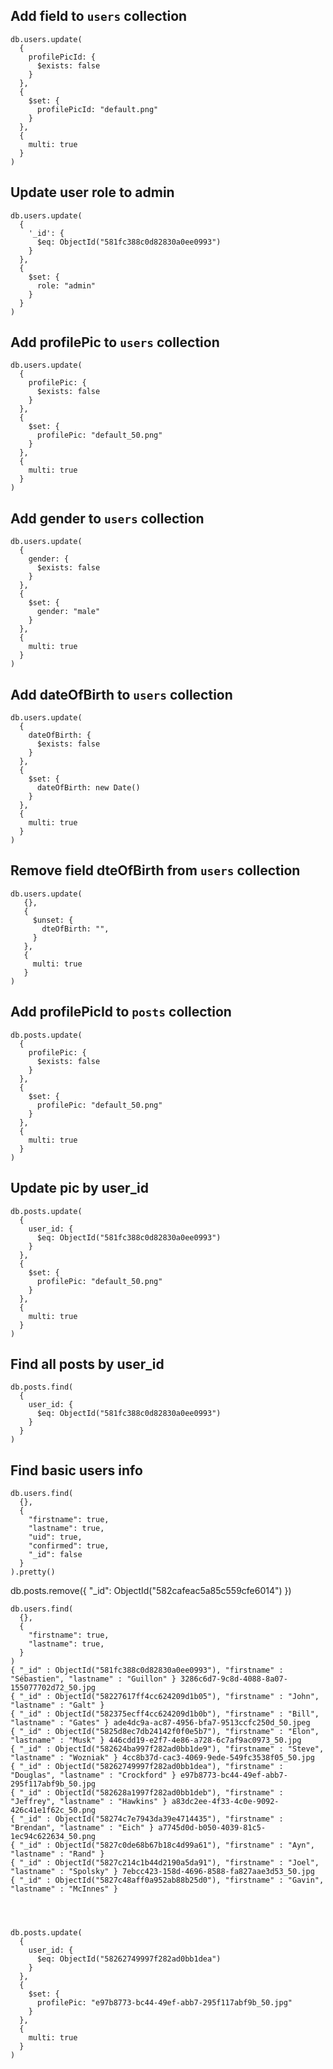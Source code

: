 

## Add field to `users` collection

    db.users.update(
      {
        profilePicId: {
          $exists: false
        }
      },
      {
        $set: {
          profilePicId: "default.png"
        }
      },
      {
        multi: true
      }
    )



## Update user role to admin

    db.users.update(
      {
        '_id': {
          $eq: ObjectId("581fc388c0d82830a0ee0993")
        }
      },
      {
        $set: {
          role: "admin"
        }
      }
    )

## Add profilePic to `users` collection

    db.users.update(
      {
        profilePic: {
          $exists: false
        }
      },
      {
        $set: {
          profilePic: "default_50.png"
        }
      },
      {
        multi: true
      }
    )


## Add gender to `users` collection

    db.users.update(
      {
        gender: {
          $exists: false
        }
      },
      {
        $set: {
          gender: "male"
        }
      },
      {
        multi: true
      }
    )


## Add dateOfBirth to `users` collection

    db.users.update(
      {
        dateOfBirth: {
          $exists: false
        }
      },
      {
        $set: {
          dateOfBirth: new Date()
        }
      },
      {
        multi: true
      }
    )

## Remove field dteOfBirth from `users` collection

    db.users.update(
       {},
       {
         $unset: {
           dteOfBirth: "",
         }
       },
       {
         multi: true
       }
    )


## Add profilePicId to `posts` collection

    db.posts.update(
      {
        profilePic: {
          $exists: false
        }
      },
      {
        $set: {
          profilePic: "default_50.png"
        }
      },
      {
        multi: true
      }
    )


## Update pic by user_id
    db.posts.update(
      {
        user_id: {
          $eq: ObjectId("581fc388c0d82830a0ee0993")
        }
      },
      {
        $set: {
          profilePic: "default_50.png"
        }
      },
      {
        multi: true
      }
    )


## Find all posts by user_id

    db.posts.find(
      {
        user_id: {
          $eq: ObjectId("581fc388c0d82830a0ee0993")
        }
      }
    )


## Find basic users info

    db.users.find(
      {},
      {
        "firstname": true,
        "lastname": true,
        "uid": true,
        "confirmed": true,
        "_id": false
      }
    ).pretty()



db.posts.remove({
  "_id": ObjectId("582cafeac5a85c559cfe6014")
  })


    db.users.find(
      {},
      {
        "firstname": true,
        "lastname": true,
      }
    )
    { "_id" : ObjectId("581fc388c0d82830a0ee0993"), "firstname" : "Sébastien", "lastname" : "Guillon" } 3286c6d7-9c8d-4088-8a07-155077702d72_50.jpg
    { "_id" : ObjectId("58227617ff4cc624209d1b05"), "firstname" : "John", "lastname" : "Galt" }
    { "_id" : ObjectId("582375ecff4cc624209d1b0b"), "firstname" : "Bill", "lastname" : "Gates" } ade4dc9a-ac87-4956-bfa7-9513ccfc250d_50.jpeg
    { "_id" : ObjectId("5825d8ec7db24142f0f0e5b7"), "firstname" : "Elon", "lastname" : "Musk" } 446cdd19-e2f7-4e86-a728-6c7af9ac0973_50.jpg
    { "_id" : ObjectId("582624ba997f282ad0bb1de9"), "firstname" : "Steve", "lastname" : "Wozniak" } 4cc8b37d-cac3-4069-9ede-549fc3538f05_50.jpg
    { "_id" : ObjectId("58262749997f282ad0bb1dea"), "firstname" : "Douglas", "lastname" : "Crockford" } e97b8773-bc44-49ef-abb7-295f117abf9b_50.jpg
    { "_id" : ObjectId("582628a1997f282ad0bb1deb"), "firstname" : "Jeffrey", "lastname" : "Hawkins" } a83dc2ee-4f33-4c0e-9092-426c41e1f62c_50.png
    { "_id" : ObjectId("58274c7e7943da39e4714435"), "firstname" : "Brendan", "lastname" : "Eich" } a7745d0d-b050-4039-81c5-1ec94c622634_50.png
    { "_id" : ObjectId("5827c0de68b67b18c4d99a61"), "firstname" : "Ayn", "lastname" : "Rand" }
    { "_id" : ObjectId("5827c214c1b44d2190a5da91"), "firstname" : "Joel", "lastname" : "Spolsky" } 7ebcc423-158d-4696-8588-fa827aae3d53_50.jpg
    { "_id" : ObjectId("5827c48aff0a952ab88b25d0"), "firstname" : "Gavin", "lastname" : "McInnes" }




    db.posts.update(
      {
        user_id: {
          $eq: ObjectId("58262749997f282ad0bb1dea")
        }
      },
      {
        $set: {
          profilePic: "e97b8773-bc44-49ef-abb7-295f117abf9b_50.jpg"
        }
      },
      {
        multi: true
      }
    )
